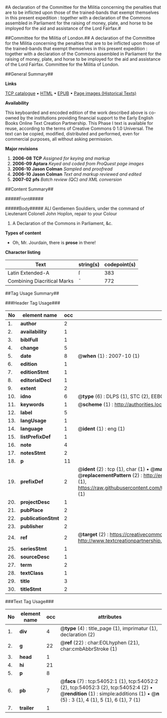 #A declaration of the Committee for the Militia concerning the penalties that are to be inflicted upon those of the trained-bands that exempt themselves in this present expedition : together with a declaration of the Commons assembled in Parliament for the raising of money, plate, and horse to be imployed for the aid and assistance of the Lord Fairfax.#

##Committee for the Militia of London.##
A declaration of the Committee for the Militia concerning the penalties that are to be inflicted upon those of the trained-bands that exempt themselves in this present expedition : together with a declaration of the Commons assembled in Parliament for the raising of money, plate, and horse to be imployed for the aid and assistance of the Lord Fairfax.
Committee for the Militia of London.

##General Summary##

**Links**

[TCP catalogue](http://www.ota.ox.ac.uk/tcp/)  • 
[HTML](http://tei.it.ox.ac.uk/tcp/Texts-HTML/free/A69/A69956.html)  • 
[EPUB](http://tei.it.ox.ac.uk/tcp/Texts-EPUB/free/A69/A69956.epub) • 
[Page images (Historical Texts)](https://data.historicaltexts.jisc.ac.uk/view?pubId=eebo-12099616e&pageId=eebo-12099616e-54052-1)

**Availability**

This keyboarded and encoded edition of the
	       work described above is co-owned by the institutions
	       providing financial support to the Early English Books
	       Online Text Creation Partnership. This Phase I text is
	       available for reuse, according to the terms of Creative
	       Commons 0 1.0 Universal. The text can be copied,
	       modified, distributed and performed, even for
	       commercial purposes, all without asking permission.

**Major revisions**

1. __2006-08__ __TCP__ *Assigned for keying and markup*
1. __2006-09__ __Aptara__ *Keyed and coded from ProQuest page images*
1. __2006-10__ __Jason Colman__ *Sampled and proofread*
1. __2006-10__ __Jason Colman__ *Text and markup reviewed and edited*
1. __2007-02__ __pfs__ *Batch review (QC) and XML conversion*

##Content Summary##

#####Front#####

#####Body#####
ALl Gentlemen Souldiers, under
the command of Lieutenant Colonell
John Hopſon, repair to your
Colour
1. A Declaration of the Commons in Parliament,
&c.

**Types of content**

  * Oh, Mr. Jourdain, there is **prose** in there!

**Character listing**


|Text|string(s)|codepoint(s)|
|---|---|---|
|Latin Extended-A|ſ|383|
|Combining             Diacritical Marks|̄|772|

##Tag Usage Summary##

###Header Tag Usage###

|No|element name|occ|attributes|
|---|---|---|---|
|1.|__author__|2||
|2.|__availability__|1||
|3.|__biblFull__|1||
|4.|__change__|5||
|5.|__date__|8| @__when__ (1) : 2007-10 (1)|
|6.|__edition__|1||
|7.|__editionStmt__|1||
|8.|__editorialDecl__|1||
|9.|__extent__|2||
|10.|__idno__|6| @__type__ (6) : DLPS (1), STC (2), EEBO-CITATION (1), OCLC (1), VID (1)|
|11.|__keywords__|1| @__scheme__ (1) : http://authorities.loc.gov/ (1)|
|12.|__label__|5||
|13.|__langUsage__|1||
|14.|__language__|1| @__ident__ (1) : eng (1)|
|15.|__listPrefixDef__|1||
|16.|__note__|4||
|17.|__notesStmt__|2||
|18.|__p__|11||
|19.|__prefixDef__|2| @__ident__ (2) : tcp (1), char (1)  •  @__matchPattern__ (2) : ([0-9\-]+):([0-9IVX]+) (1), (.+) (1)  •  @__replacementPattern__ (2) : http://eebo.chadwyck.com/downloadtiff?vid=$1&page=$2 (1), https://raw.githubusercontent.com/textcreationpartnership/Texts/master/tcpchars.xml#$1 (1)|
|20.|__projectDesc__|1||
|21.|__pubPlace__|2||
|22.|__publicationStmt__|2||
|23.|__publisher__|2||
|24.|__ref__|2| @__target__ (2) : https://creativecommons.org/publicdomain/zero/1.0/ (1), http://www.textcreationpartnership.org/docs/. (1)|
|25.|__seriesStmt__|1||
|26.|__sourceDesc__|1||
|27.|__term__|2||
|28.|__textClass__|1||
|29.|__title__|3||
|30.|__titleStmt__|2||


###Text Tag Usage###

|No|element name|occ|attributes|
|---|---|---|---|
|1.|__div__|4| @__type__ (4) : title_page (1), imprimatur (1), declaration (2)|
|2.|__g__|22| @__ref__ (22) : char:EOLhyphen (21), char:cmbAbbrStroke (1)|
|3.|__head__|1||
|4.|__hi__|21||
|5.|__p__|8||
|6.|__pb__|7| @__facs__ (7) : tcp:54052:1 (1), tcp:54052:2 (2), tcp:54052:3 (2), tcp:54052:4 (2)  •  @__rendition__ (1) : simple:additions (1)  •  @__n__ (5) : 3 (1), 4 (1), 5 (1), 6 (1), 7 (1)|
|7.|__trailer__|1||

